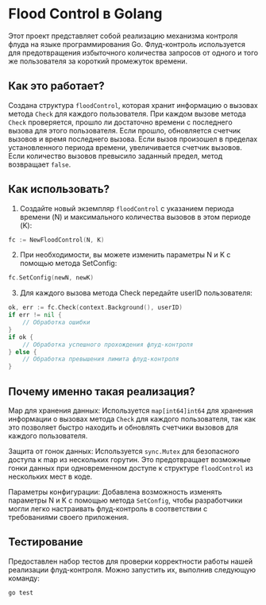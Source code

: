 # Flood Control в Golang

Этот проект представляет собой реализацию механизма контроля флуда на языке программирования Go. Флуд-контроль используется для предотвращения избыточного количества запросов от одного и того же пользователя за короткий промежуток времени.

## Как это работает?
Создана структура `floodControl`, которая хранит информацию о вызовах метода `Check` для каждого пользователя. При каждом вызове метода `Check` проверяется, прошло ли достаточно времени с последнего вызова для этого пользователя. Если прошло, обновляется счетчик вызовов и время последнего вызова. Если вызов произошел в пределах установленного периода времени, увеличивается счетчик вызовов. Если количество вызовов превысило заданный предел, метод возвращает `false`.

## Как использовать?

1. Создайте новый экземпляр `floodControl` с указанием периода времени (N) и максимального количества вызовов в этом периоде (K):
```go
fc := NewFloodControl(N, K)
```

2. При необходимости, вы можете изменить параметры N и K с помощью метода SetConfig:
```go
fc.SetConfig(newN, newK)
```

3. Для каждого вызова метода Check передайте userID пользователя:
```go
ok, err := fc.Check(context.Background(), userID)
if err != nil {
    // Обработка ошибки
}
if ok {
    // Обработка успешного прохождения флуд-контроля
} else {
    // Обработка превышения лимита флуд-контроля
}
```

## Почему именно такая реализация?
Map для хранения данных: Используется `map[int64]int64` для хранения информации о вызовах метода `Check` для каждого пользователя, так как это позволяет быстро находить и обновлять счетчики вызовов для каждого пользователя.

Защита от гонок данных: Используется `sync.Mutex` для безопасного доступа к map из нескольких горутин. Это предотвращает возможные гонки данных при одновременном доступе к структуре `floodControl` из нескольких мест в коде.

Параметры конфигурации: Добавлена возможность изменять параметры N и K с помощью метода `SetConfig`, чтобы разработчики могли легко настраивать флуд-контроль в соответствии с требованиями своего приложения.

## Тестирование
Предоставлен набор тестов для проверки корректности работы нашей реализации флуд-контроля. Можно запустить их, выполнив следующую команду:
```bash
go test
```